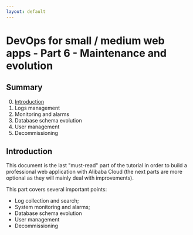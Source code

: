```yaml
---
layout: default
---
```

# DevOps for small / medium web apps - Part 6 - Maintenance and evolution

## Summary
0. [Introduction](#introduction)
1. Logs management
2. Monitoring and alarms
3. Database schema evolution
4. User management
5. Decommissioning

## Introduction
This document is the last "must-read" part of the tutorial in order to build a professional web application with
Alibaba Cloud (the next parts are more optional as they will mainly deal with improvements).

This part covers several important points:
* Log collection and search;
* System monitoring and alarms;
* Database schema evolution
* User management
* Decommissioning


